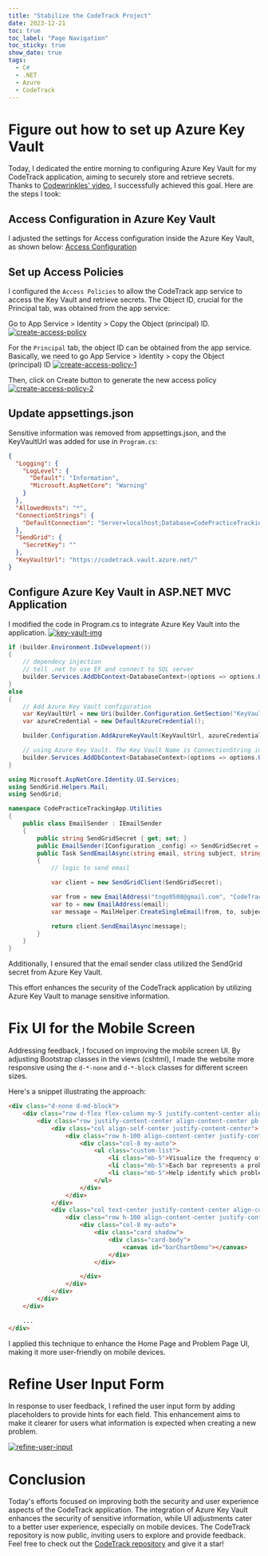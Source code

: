 ```yaml
---
title: "Stabilize the CodeTrack Project"
date: 2023-12-21
toc: true
toc_label: "Page Navigation"
toc_sticky: true
show_date: true
tags:
  - C#
  - .NET
  - Azure
  - CodeTrack
---
```

# Figure out how to set up Azure Key Vault
Today, I dedicated the entire morning to configuring Azure Key Vault for my CodeTrack application, aiming to securely store and retrieve secrets. Thanks to [Codewrinkles' video](https://www.youtube.com/watch?v=I8p8j5MuMAo), I successfully achieved this goal. Here are the steps I took:

## Access Configuration in Azure Key Vault
I adjusted the settings for Access configuration inside the Azure Key Vault, as shown below:
[Access Configuration](/assets/images/access-configuration.png)
## Set up Access Policies
I configured the `Access Policies` to allow the CodeTrack app service to access the Key Vault and retrieve secrets. The Object ID, crucial for the Principal tab, was obtained from the app service:

Go to App Service > Identity > Copy the Object (principal) ID.
[![create-access-policy](/assets/images/2023-12-21_15-31-22-create-access-policy.png)](/assets/images/2023-12-21_15-31-22-create-access-policy.png)

For the `Principal` tab, the object ID can be obtained from the app service. Basically, we need to go App Service > Identity > copy the Object (principal) ID
[![create-access-policy-1](/assets/images/2023-12-21_15-34-53-create-access-policy-1.png)](/assets/images/2023-12-21_15-34-53-create-access-policy-1.png)

Then, click on Create button to generate the new access policy
[![create-access-policy-2](/assets/images/2023-12-21_15-37-02-create-access-policy-2.png)](/assets/images/2023-12-21_15-37-02-create-access-policy-2.png)

## Update appsettings.json
   
Sensitive information was removed from appsettings.json, and the KeyVaultUrl was added for use in `Program.cs`:

```json
{
  "Logging": {
    "LogLevel": {
      "Default": "Information",
      "Microsoft.AspNetCore": "Warning"
    }
  },
  "AllowedHosts": "*",
  "ConnectionStrings": {
    "DefaultConnection": "Server=localhost;Database=CodePracticeTrackingApp;Trusted_Connection=True;TrustServerCertificate=true;Integrated Security=True;"
  },
  "SendGrid": {
    "SecretKey": ""
  },
  "KeyVaultUrl": "https://codetrack.vault.azure.net/"
}
```

## Configure Azure Key Vault in ASP.NET MVC Application

I modified the code in Program.cs to integrate Azure Key Vault into the application.
[![key-vault-img](/assets/images/2023-12-21_15-43-19-key-vault-img.png)](/assets/images/2023-12-21_15-43-19-key-vault-img.png)

```csharp
if (builder.Environment.IsDevelopment())
{
    // dependecy injection
    // tell .net to use EF and connect to SQL server 
    builder.Services.AddDbContext<DatabaseContext>(options => options.UseSqlServer(builder.Configuration.GetConnectionString("DefaultConnection")));
}
else
{
    // Add Azure Key Vault configuration
    var KeyVaultUrl = new Uri(builder.Configuration.GetSection("KeyVaultUrl").Value!);
    var azureCredential = new DefaultAzureCredential();

    builder.Configuration.AddAzureKeyVault(KeyVaultUrl, azureCredential);

    // using Azure Key Vault. The Key Vault Name is ConnectionString in this case
    builder.Services.AddDbContext<DatabaseContext>(options => options.UseSqlServer(builder.Configuration["ConnectionString"]));
}
```

```csharp
using Microsoft.AspNetCore.Identity.UI.Services;
using SendGrid.Helpers.Mail;
using SendGrid;

namespace CodePracticeTrackingApp.Utilities
{
    public class EmailSender : IEmailSender
    {
        public string SendGridSecret { get; set; }
        public EmailSender(IConfiguration _config) => SendGridSecret = _config["SendGridSecret"] ??= _config.GetValue<string>("SendGrid:SecretKey");
        public Task SendEmailAsync(string email, string subject, string htmlMessage)
        {
            // logic to send email

            var client = new SendGridClient(SendGridSecret);

            var from = new EmailAddress("tngo0508@gmail.com", "CodeTrack");
            var to = new EmailAddress(email);
            var message = MailHelper.CreateSingleEmail(from, to, subject, "", htmlMessage);

            return client.SendEmailAsync(message);
        }
    }
}

```
Additionally, I ensured that the email sender class utilized the SendGrid secret from Azure Key Vault.

This effort enhances the security of the CodeTrack application by utilizing Azure Key Vault to manage sensitive information.

# Fix UI for the Mobile Screen
Addressing feedback, I focused on improving the mobile screen UI. By adjusting Bootstrap classes in the views (cshtml), I made the website more responsive using the `d-*-none` and `d-*-block` classes for different screen sizes.

Here's a snippet illustrating the approach:
```html
<div class="d-none d-md-block">
    <div class="row d-flex flex-column my-5 justify-content-center align-content-center">
        <div class="row justify-content-center align-content-center pb-5">
            <div class="col align-self-center justify-content-center">
                <div class="row h-100 align-content-center justify-content-center">
                    <div class="col-8 my-auto">
                        <ul class="custom-list">
                            <li class="mb-5">Visualize the frequency of each problem</li>
                            <li class="mb-5">Each bar represents a problem, and the height corresponds to the frequency</li>
                            <li class="mb-5">Help identify which problems are more common</li>
                        </ul>
                    </div>
                </div>
            </div>
            <div class="col text-center justify-content-center align-content-center">
                <div class="row h-100 align-content-center justify-content-center">
                    <div class="col-8 my-auto">
                        <div class="card shadow">
                            <div class="card-body">
                                <canvas id="barChartDemo"></canvas>
                            </div>
                        </div>

                    </div>
                </div>
            </div>
        </div>
    </div>

    ...
</div>
```

I applied this technique to enhance the Home Page and Problem Page UI, making it more user-friendly on mobile devices.

# Refine User Input Form

In response to user feedback, I refined the user input form by adding placeholders to provide hints for each field. This enhancement aims to make it clearer for users what information is expected when creating a new problem.

[![refine-user-input](/assets/images/2023-12-21_16-18-38-refine-user-input.png)](/assets/images/2023-12-21_16-18-38-refine-user-input.png)

# Conclusion
Today's efforts focused on improving both the security and user experience aspects of the CodeTrack application. The integration of Azure Key Vault enhances the security of sensitive information, while UI adjustments cater to a better user experience, especially on mobile devices. The CodeTrack repository is now public, inviting users to explore and provide feedback. Feel free to check out the [CodeTrack repository](https://github.com/tngo0508/CodePracticeTrackingApp) and give it a star!